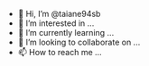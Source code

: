 - 👋 Hi, I’m @taiane94sb
- 👀 I’m interested in ...
- 🌱 I’m currently learning ...
- 💞️ I’m looking to collaborate on ...
- 📫 How to reach me ...

<!---
taiane94sb/taiane94sb is a ✨ special ✨ repository because its `README.md` (this file) appears on your GitHub profile.
You can click the Preview link to take a look at your changes.
--->
